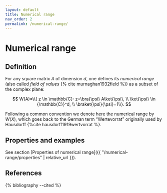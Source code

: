 ```yaml
---
layout: default
title: Numerical range
nav_order: 2
permalink: /numerical-range/
---
```


# Numerical range

## Definition

For any square matrix $A$ of dimension $d$, one defines its *numerical
range* (also called *field of values* {% cite murnaghan1932field %}) as a
subset of the complex plane:

$$
W(A)=\\{ z \in \mathbb{C}: z=\bra{\psi}
A\ket{\psi}, \\ \ket{\psi} \in {\mathbb{C}}^d, \\
\braket{\psi}{\psi}=1\\}.
$$

Following a common convention we denote here
the numerical range by $W(X)$, which goes back to the German term
“Wertevorrat” originally used by Hausdorff
{%cite hausdorff1919wertvorrat %}.

## Properties and examples

See section [Properties of numerical
range]({{ "/numerical-range/properties" | relative_url }}).

## References

{% bibliography --cited %}
